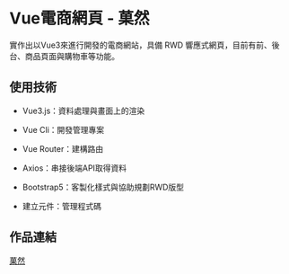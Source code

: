 # Vue電商網頁 - 菓然
實作出以Vue3來進行開發的電商網站，具備 RWD 響應式網頁，目前有前、後台、商品頁面與購物車等功能。

## 使用技術
- Vue3.js：資料處理與畫面上的渲染

- Vue Cli：開發管理專案

- Vue Router：建構路由

- Axios：串接後端API取得資料

- Bootstrap5：客製化樣式與協助規劃RWD版型

- 建立元件：管理程式碼

## 作品連結
[菓然](https://tnw7756113.github.io/vue3-finally/)
